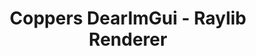 ---
title: "Coppers DearImGui - Raylib Renderer"
description: "Raylib renderer for my ImGui wrapper"
hidden: false
link: "https://www.nuget.org/packages/CopperDevs.DearImGui.Renderer.Raylib"
source: "https://github.com/copperdevs/CopperDevs.DearImGui/tree/master/CopperDevs.DearImGui.Renderer.Raylib"
category: Libraries
---